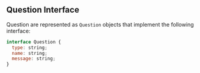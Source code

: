 
## Question Interface

Question are represented as `Question` objects that implement the following interface:

```js
interface Question {
  type: string;
  name: string;
  message: string;
}
```

